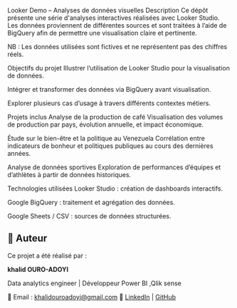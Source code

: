Looker Demo – Analyses de données visuelles
Description
Ce dépôt présente une série d'analyses interactives réalisées avec Looker Studio.
Les données proviennent de différentes sources et sont traitées à l’aide de BigQuery afin de permettre une visualisation claire et pertinente.

NB : Les données utilisées sont fictives et ne représentent pas des chiffres réels.

Objectifs du projet
Illustrer l’utilisation de Looker Studio pour la visualisation de données.

Intégrer et transformer des données via BigQuery avant visualisation.

Explorer plusieurs cas d’usage à travers différents contextes métiers.

Projets inclus
Analyse de la production de café
Visualisation des volumes de production par pays, évolution annuelle, et impact économique.

Étude sur le bien-être et la politique au Venezuela
Corrélation entre indicateurs de bonheur et politiques publiques au cours des dernières années.

Analyse de données sportives
Exploration de performances d’équipes et d’athlètes à partir de données historiques.

Technologies utilisées
Looker Studio : création de dashboards interactifs.

Google BigQuery : traitement et agrégation des données.

Google Sheets / CSV : sources de données structurées.

## 👤 Auteur

Ce projet a été réalisé par :

**khalid OURO-ADOYI**  

Data analytics engineer | Développeur Power BI ,Qlik sense 

📧 Email : khalidouroadoyi@gmail.com
🔗 [LinkedIn](https://www.linkedin.com/in/khalid-ouro-adoyi/) | [GitHub](https://github.com/LIDONI)


